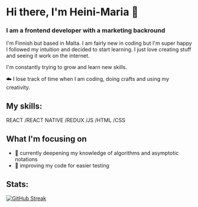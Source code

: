 # Hi there, I'm Heini-Maria 👋

### I am a frontend developer with a marketing backround

I'm Finnish but based in Malta. I am fairly new in coding but I'm super happy I followed my intuition and decided to start learning. I just love creating stuff and seeing it work on the internet.

I'm constantly trying to grow and learn new skills. <br />

☁️ I lose track of time when I am coding, doing crafts and using my creativity.

## My skills:

REACT /REACT NATIVE /REDUX /JS /HTML /CSS

## What I'm focusing on

* 🔎 currently deepening my knowledge of algorithms and asymptotic notations
* 🧼 improving my code for easier testing 

## Stats:

[![GitHub Streak](https://streak-stats.demolab.com?user=heini-maria&theme=buefy&hide_border=true&border_radius=4.7)](https://git.io/streak-stats)




